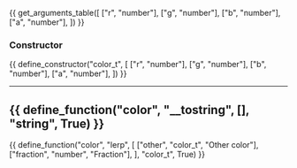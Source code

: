 {{ get_arguments_table([
    ["r", "number"],
    ["g", "number"],
    ["b", "number"],
    ["a", "number"],
]) }}

### **Constructor**

{{ define_constructor("color_t", [
    ["r", "number"],
    ["g", "number"],
    ["b", "number"],
    ["a", "number"],
]) }}

---

{{ define_function("color", "__tostring", [], "string", True) }}
---
{{ define_function("color", "lerp", [
    ["other", "color_t", "Other color"],
    ["fraction", "number", "Fraction"],
], "color_t", True) }}